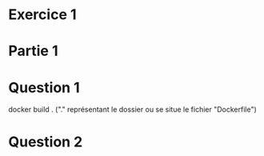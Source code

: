 # Exercice 1

# Partie 1

# Question 1
docker build . ("." représentant le dossier ou se situe le fichier "Dockerfile")

# Question 2
